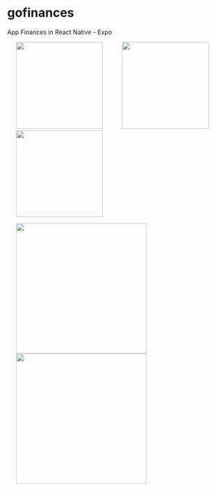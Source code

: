 # gofinances
App Finances in React Native - Expo 


<p float="left">
  <img src="https://github.com/marcosaureliodiasmoura/gofinances/blob/master/src/assets/gifs/1.gif" width="200" hspace="20"/>
  <img src="https://github.com/marcosaureliodiasmoura/gofinances/blob/master/src/assets/gifs/2.gif" width="200" hspace="20"/> 
  <img src="https://github.com/marcosaureliodiasmoura/gofinances/blob/master/src/assets/gifs/3.gif" width="200" hspace="20"/>
</p>


<p float="left">
  <img src="https://github.com/marcosaureliodiasmoura/gofinances/blob/master/src/assets/gifs/4.gif" width="300" hspace="20"/>
  <img src="https://github.com/marcosaureliodiasmoura/gofinances/blob/master/src/assets/gifs/5.gif" width="300" hspace="20"/> 
</p>
